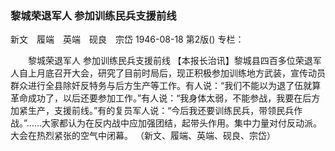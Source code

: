 ### 黎城荣退军人  参加训练民兵支援前线
新文　履端　英端　砚良　宗岱
1946-08-18
第2版()
专栏：

　　黎城荣退军人
    参加训练民兵支援前线
    【本报长治讯】黎城县四百多位荣退军人自上月底召开大会，研究了目前时局后，现正积极参加训练地方武装，宣传动员群众进行全县除奸反特务与后方生产等工作。有人说：“我们不能以为退了伍就算革命成功了，以后还要参加工作。”有人说：“我身体太弱，不能参战，我要在后方加紧生产，支援前线。”有的复员军人说：“今后我还要训练民兵，带领民兵作战。”……大家都认为在反内战中应加强团结，起带头作用。集中力量对付反动派。大会在热烈紧张的空气中闭幕。
                            （新文、履端、英端、砚良、宗岱）

